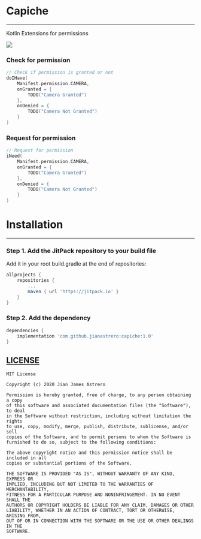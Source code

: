 # Capiche
___
Kotlin Extensions for permissions

[![](https://jitpack.io/v/jianastrero/capiche.svg)](https://jitpack.io/#jianastrero/capiche)

### Check for permission
```kotlin
// Check if permission is granted or not
doIHave(
    Manifest.permission.CAMERA,
    onGranted = {
        TODO("Camera Granted")
    },
    onDenied = {
        TODO("Camera Not Granted")
    }
)
```

### Request for permission
```kotlin
// Request for permission
iNeed(
    Manifest.permission.CAMERA,
    onGranted = {
        TODO("Camera Granted")
    },
    onDenied = {
        TODO("Camera Not Granted")
    }
)
```

# Installation
___
### Step 1. Add the JitPack repository to your build file
Add it in your root build.gradle at the end of repositories:
```groovy
allprojects {
    repositories {
        ...
        maven { url 'https://jitpack.io' }
    }
}
```
### Step 2. Add the dependency
```groovy
dependencies {
    implementation 'com.github.jianastrero:capiche:1.0'
}
```


## [LICENSE](LICENSE)
    MIT License
    
    Copyright (c) 2020 Jian James Astrero
    
    Permission is hereby granted, free of charge, to any person obtaining a copy
    of this software and associated documentation files (the "Software"), to deal
    in the Software without restriction, including without limitation the rights
    to use, copy, modify, merge, publish, distribute, sublicense, and/or sell
    copies of the Software, and to permit persons to whom the Software is
    furnished to do so, subject to the following conditions:
    
    The above copyright notice and this permission notice shall be included in all
    copies or substantial portions of the Software.
    
    THE SOFTWARE IS PROVIDED "AS IS", WITHOUT WARRANTY OF ANY KIND, EXPRESS OR
    IMPLIED, INCLUDING BUT NOT LIMITED TO THE WARRANTIES OF MERCHANTABILITY,
    FITNESS FOR A PARTICULAR PURPOSE AND NONINFRINGEMENT. IN NO EVENT SHALL THE
    AUTHORS OR COPYRIGHT HOLDERS BE LIABLE FOR ANY CLAIM, DAMAGES OR OTHER
    LIABILITY, WHETHER IN AN ACTION OF CONTRACT, TORT OR OTHERWISE, ARISING FROM,
    OUT OF OR IN CONNECTION WITH THE SOFTWARE OR THE USE OR OTHER DEALINGS IN THE
    SOFTWARE.